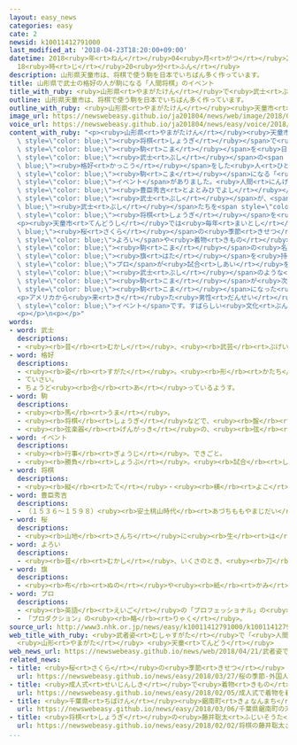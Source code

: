 ```yaml
---
layout: easy_news
categories: easy
cate: 2
newsid: k10011412791000
last_modified_at: '2018-04-23T18:20:00+09:00'
datetime: 2018<ruby>年<rt>ねん</rt></ruby>04<ruby>月<rt>がつ</rt></ruby>23<ruby>日<rt>にち</rt></ruby>
  18<ruby>時<rt>じ</rt></ruby>20<ruby>分<rt>ふん</rt></ruby>
description: 山形県天童市は、将棋で使う駒を日本でいちばん多く作っています。
title: 山形県で武士の格好の人が駒になる「人間将棋」のイベント
title_with_ruby: <ruby>山形県<rt>やまがたけん</rt></ruby>で<ruby>武士<rt>ぶし</rt></ruby>の<ruby>格好<rt>かっこう</rt></ruby>の<ruby>人<rt>ひと</rt></ruby>が<ruby>駒<rt>こま</rt></ruby>になる「<ruby>人間<rt>にんげん</rt></ruby><ruby>将棋<rt>しょうぎ</rt></ruby>」のイベント
outline: 山形県天童市は、将棋で使う駒を日本でいちばん多く作っています。
outline_with_ruby: <ruby>山形県<rt>やまがたけん</rt></ruby><ruby>天童市<rt>てんどうし</rt></ruby>は、<ruby>将棋<rt>しょうぎ</rt></ruby>で<ruby>使<rt>つか</rt></ruby>う<ruby>駒<rt>こま</rt></ruby>を<ruby>日本<rt>にっぽん</rt></ruby>でいちばん<ruby>多<rt>おお</rt></ruby>く<ruby>作<rt>つく</rt></ruby>っています。
image_url: https://newswebeasy.github.io/ja201804/news/web/image/2018/04/21/K10011412791_1804211812_1804211841_01_02.jpg
voice_url: https://newswebeasy.github.io/ja201804/news/easy/voice/2018/04/23/k10011412791000.mp4
content_with_ruby: "<p><ruby>山形県<rt>やまがたけん</rt></ruby><ruby>天童市<rt>てんどうし</rt></ruby>は、<span\
  \ style=\"color: blue;\"><ruby>将棋<rt>しょうぎ</rt></ruby></span>で<ruby>使<rt>つか</rt></ruby>う<span\
  \ style=\"color: blue;\"><ruby>駒<rt>こま</rt></ruby></span>を<ruby>日本<rt>にっぽん</rt></ruby>でいちばん<ruby>多<rt>おお</rt></ruby>く<ruby>作<rt>つく</rt></ruby>っています。<ruby>天童市<rt>てんどうし</rt></ruby>で２１<ruby>日<rt>にち</rt></ruby>と２２<ruby>日<rt>にち</rt></ruby>、<span\
  \ style=\"color: blue;\"><ruby>武士<rt>ぶし</rt></ruby></span>の<span style=\"color:\
  \ blue;\"><ruby>格好<rt>かっこう</rt></ruby></span>をした<ruby>人<rt>ひと</rt></ruby>や<ruby>着物<rt>きもの</rt></ruby>の<ruby>女性<rt>じょせい</rt></ruby>たちが<span\
  \ style=\"color: blue;\"><ruby>駒<rt>こま</rt></ruby></span>になる「<ruby>人間<rt>にんげん</rt></ruby><ruby>将棋<rt>しょうぎ</rt></ruby>」という<span\
  \ style=\"color: blue;\">イベント</span>がありました。<ruby>人間<rt>にんげん</rt></ruby><ruby>将棋<rt>しょうぎ</rt></ruby>は、<ruby>昔<rt>むかし</rt></ruby>、<span\
  \ style=\"color: blue;\"><ruby>豊臣秀吉<rt>とよとみひでよし</rt></ruby></span>という<ruby>有名<rt>ゆうめい</rt></ruby>な<span\
  \ style=\"color: blue;\"><ruby>武士<rt>ぶし</rt></ruby></span>が、<span style=\"color:\
  \ blue;\"><ruby>武士<rt>ぶし</rt></ruby></span>たちを<span style=\"color: blue;\"><ruby>駒<rt>こま</rt></ruby></span>にして<span\
  \ style=\"color: blue;\"><ruby>将棋<rt>しょうぎ</rt></ruby></span>を<ruby>楽<rt>たの</rt></ruby>しんだことから<ruby>始<rt>はじ</rt></ruby>まったと<ruby>言<rt>い</rt></ruby>われています。</p>\n\
  <p><ruby>天童市<rt>てんどうし</rt></ruby>では<ruby>毎年<rt>まいとし</rt></ruby><span style=\"color:\
  \ blue;\"><ruby>桜<rt>さくら</rt></ruby></span>の<ruby>季節<rt>きせつ</rt></ruby>に<ruby>行<rt>おこな</rt></ruby>っています。２１<ruby>日<rt>にち</rt></ruby>は、<ruby>縦<rt>たて</rt></ruby>と<ruby>横<rt>よこ</rt></ruby>が１５ｍの<ruby>場所<rt>ばしょ</rt></ruby>に、<span\
  \ style=\"color: blue;\">よろい</span>や<ruby>着物<rt>きもの</rt></ruby>を<ruby>着<rt>き</rt></ruby>た<ruby>高校生<rt>こうこうせい</rt></ruby>４０<ruby>人<rt>にん</rt></ruby>が「<ruby>王将<rt>おうしょう</rt></ruby>」や「<ruby>飛車<rt>ひしゃ</rt></ruby>」など<span\
  \ style=\"color: blue;\"><ruby>駒<rt>こま</rt></ruby></span>の<ruby>名前<rt>なまえ</rt></ruby>が<ruby>書<rt>か</rt></ruby>いてある<span\
  \ style=\"color: blue;\"><ruby>旗<rt>はた</rt></ruby></span>を<ruby>持<rt>も</rt></ruby>って<ruby>並<rt>なら</rt></ruby>びました。そして、<ruby>２人<rt>ふたり</rt></ruby>の<ruby>女性<rt>じょせい</rt></ruby>の<span\
  \ style=\"color: blue;\">プロ</span>が<ruby>試合<rt>しあい</rt></ruby>をしました。<ruby>２人<rt>ふたり</rt></ruby>が<span\
  \ style=\"color: blue;\"><ruby>武士<rt>ぶし</rt></ruby></span>のような<ruby>話<rt>はな</rt></ruby>し<ruby>方<rt>かた</rt></ruby>で、<span\
  \ style=\"color: blue;\"><ruby>駒<rt>こま</rt></ruby></span>が<ruby>次<rt>つぎ</rt></ruby>に<ruby>進<rt>すす</rt></ruby>む<ruby>場所<rt>ばしょ</rt></ruby>を<ruby>言<rt>い</rt></ruby>うと、<span\
  \ style=\"color: blue;\"><ruby>駒<rt>こま</rt></ruby></span>になった<ruby>高校生<rt>こうこうせい</rt></ruby>は<ruby>２人<rt>ふたり</rt></ruby>が<ruby>言<rt>い</rt></ruby>ったとおりに<ruby>動<rt>うご</rt></ruby>きました。</p>\n\
  <p>アメリカから<ruby>来<rt>き</rt></ruby>た<ruby>男性<rt>だんせい</rt></ruby>は「<ruby>私<rt>わたし</rt></ruby>の<ruby>国<rt>くに</rt></ruby>では<ruby>見<rt>み</rt></ruby>ることができない<span\
  \ style=\"color: blue;\">イベント</span>です。すばらしい<ruby>文化<rt>ぶんか</rt></ruby>を<ruby>経験<rt>けいけん</rt></ruby>することができました」と<ruby>話<rt>はな</rt></ruby>していました。</p>\n\
  <p></p>\n<p></p>"
words:
- word: 武士
  descriptions:
  - <ruby><rb>昔</rb><rt>むかし</rt></ruby>、<ruby><rb>武芸</rb><rt>ぶげい</rt></ruby>を<ruby><rb>身</rb><rt>み</rt></ruby>につけて、いくさで<ruby><rb>戦</rb><rt>たたか</rt></ruby>った<ruby><rb>人</rb><rt>ひと</rt></ruby>。さむらい。
- word: 格好
  descriptions:
  - <ruby><rb>姿</rb><rt>すがた</rt></ruby>。<ruby><rb>形</rb><rt>かたち</rt></ruby>。
  - ていさい。
  - ちょうど<ruby><rb>合</rb><rt>あ</rt></ruby>っているようす。
- word: 駒
  descriptions:
  - <ruby><rb>馬</rb><rt>うま</rt></ruby>。
  - <ruby><rb>将棋</rb><rt>しょうぎ</rt></ruby>などで、<ruby><rb>盤</rb><rt>ばん</rt></ruby>の<ruby><rb>上</rb><rt>うえ</rt></ruby>に<ruby><rb>並</rb><rt>なら</rt></ruby>べて<ruby><rb>動</rb><rt>うご</rt></ruby>かすもの。
  - <ruby><rb>弦楽器</rb><rt>げんがっき</rt></ruby>の、<ruby><rb>弦</rb><rt>げん</rt></ruby>を<ruby><rb>支</rb><rt>ささ</rt></ruby>える<ruby><rb>小</rb><rt>ちい</rt></ruby>さな<ruby><rb>木片</rb><rt>もくへん</rt></ruby>。
- word: イベント
  descriptions:
  - <ruby><rb>行事</rb><rt>ぎょうじ</rt></ruby>。できごと。
  - <ruby><rb>勝負</rb><rt>しょうぶ</rt></ruby>。<ruby><rb>試合</rb><rt>しあい</rt></ruby>。
- word: 将棋
  descriptions:
  - <ruby><rb>縦</rb><rt>たて</rt></ruby>・<ruby><rb>横</rb><rt>よこ</rt></ruby>に１０<ruby><rb>本</rb><rt>ぽん</rt></ruby>の<ruby><rb>線</rb><rt>せん</rt></ruby>を<ruby><rb>引</rb><rt>ひ</rt></ruby>いた<ruby><rb>板</rb><rt>いた</rt></ruby>の<ruby><rb>上</rb><rt>うえ</rt></ruby>で、２０<ruby><rb>枚</rb><rt>まい</rt></ruby>ずつのこまを<ruby><rb>動</rb><rt>うご</rt></ruby>かし、<ruby><rb>相手</rb><rt>あいて</rt></ruby>の<ruby><rb>王</rb><rt>おう</rt></ruby>を<ruby><rb>先</rb><rt>さき</rt></ruby>に<ruby><rb>取</rb><rt>と</rt></ruby>るゲーム。
- word: 豊臣秀吉
  descriptions:
  - （１５３６～１５９８）<ruby><rb>安土桃山時代</rb><rt>あづちももやまじだい</rt></ruby>の<ruby><rb>武将</rb><rt>ぶしょう</rt></ruby>。<ruby><rb>織田信長</rb><rt>おだのぶなが</rt></ruby>の<ruby><rb>死</rb><rt>し</rt></ruby>んだあと、<ruby><rb>天下</rb><rt>てんか</rt></ruby>を<ruby><rb>統一</rb><rt>とういつ</rt></ruby>。<ruby><rb>検地</rb><rt>けんち</rt></ruby>・<ruby><rb>刀狩</rb><rt>かたなが</rt></ruby>りなどを<ruby><rb>行</rb><rt>おこな</rt></ruby>った。
- word: 桜
  descriptions:
  - <ruby><rb>山地</rb><rt>さんち</rt></ruby>に<ruby><rb>生</rb><rt>は</rt></ruby>え、<ruby><rb>公園</rb><rt>こうえん</rt></ruby>や<ruby><rb>庭</rb><rt>にわ</rt></ruby>にも<ruby><rb>植</rb><rt>う</rt></ruby>える<ruby><rb>木</rb><rt>き</rt></ruby>。ソメイヨシノ・シダレザクラ・ヤマザクラなど<ruby><rb>種類</rb><rt>しゅるい</rt></ruby>が<ruby><rb>多</rb><rt>おお</rt></ruby>い。<ruby><rb>春</rb><rt>はる</rt></ruby>、うすもも<ruby><rb>色</rb><rt>いろ</rt></ruby>の<ruby><rb>美</rb><rt>うつく</rt></ruby>しい<ruby><rb>花</rb><rt>はな</rt></ruby>が<ruby><rb>咲</rb><rt>さ</rt></ruby>く。<ruby><rb>日本</rb><rt>にっぽん</rt></ruby>の「<ruby><rb>国花</rb><rt>こっか</rt></ruby>」とされる。
- word: よろい
  descriptions:
  - <ruby><rb>昔</rb><rt>むかし</rt></ruby>、いくさのとき、<ruby><rb>刀</rb><rt>かたな</rt></ruby>や<ruby><rb>矢</rb><rt>や</rt></ruby>から<ruby><rb>身</rb><rt>み</rt></ruby>を<ruby><rb>守</rb><rt>まも</rt></ruby>るために<ruby><rb>着</rb><rt>き</rt></ruby>たもの。
- word: 旗
  descriptions:
  - <ruby><rb>布</rb><rt>ぬの</rt></ruby>や<ruby><rb>紙</rb><rt>かみ</rt></ruby>で<ruby><rb>作</rb><rt>つく</rt></ruby>り、さおなどの<ruby><rb>先</rb><rt>さき</rt></ruby>につけて、かざりや<ruby><rb>目</rb><rt>め</rt></ruby>じるしとするもの。
- word: プロ
  descriptions:
  - <ruby><rb>英語</rb><rt>えいご</rt></ruby>の「プロフェッショナル」の<ruby><rb>略</rb><rt>りゃく</rt></ruby>。<ruby><rb>職業</rb><rt>しょくぎょう</rt></ruby>にすること。<ruby><rb>本職</rb><rt>ほんしょく</rt></ruby>。<ruby><rb>専門</rb><rt>せんもん</rt></ruby>。
  - 「プロダクション」の<ruby><rb>略</rb><rt>りゃく</rt></ruby>。
source_url: http://www3.nhk.or.jp/news/easy/k10011412791000/k10011412791000.html
web_title_with_ruby: <ruby>武者姿<rt>むしゃすがた</rt></ruby>で「<ruby>人間<rt>にんげん</rt></ruby><ruby>将棋<rt>しょうぎ</rt></ruby>」
  <ruby>山形<rt>やまがた</rt></ruby> <ruby>天童<rt>てんどう</rt></ruby>
web_news_url: https://newswebeasy.github.io/news/web/2018/04/21/武者姿で人間将棋-山形-天童
related_news:
- title: <ruby>桜<rt>さくら</rt></ruby>の<ruby>季節<rt>きせつ</rt></ruby>　<ruby>外国人<rt>がいこくじん</rt></ruby>も<ruby>花見<rt>はなみ</rt></ruby>を<ruby>楽<rt>たの</rt></ruby>しむ
  url: https://newswebeasy.github.io/news/easy/2018/03/27/桜の季節-外国人も花見を楽しむ
- title: <ruby>成人式<rt>せいじんしき</rt></ruby>で<ruby>着物<rt>きもの</rt></ruby>を<ruby>着<rt>き</rt></ruby>ることができなかった<ruby>人<rt>ひと</rt></ruby>のためのイベント
  url: https://newswebeasy.github.io/news/easy/2018/02/05/成人式で着物を着ることができなかった人のためのイベント
- title: <ruby>千葉県<rt>ちばけん</rt></ruby><ruby>鋸南町<rt>きょなんまち</rt></ruby>の「<ruby>河津桜<rt>かわづざくら</rt></ruby>」がきれいに<ruby>咲<rt>さ</rt></ruby>く
  url: https://newswebeasy.github.io/news/easy/2018/03/06/千葉県鋸南町の河津桜がきれいに咲く
- title: <ruby>将棋<rt>しょうぎ</rt></ruby>の<ruby>藤井聡太<rt>ふじいそうた</rt></ruby>さんが<ruby>中学生<rt>ちゅうがくせい</rt></ruby>で<ruby>初<rt>はじ</rt></ruby>めて<ruby>五<rt>ご</rt></ruby><ruby>段<rt>だん</rt></ruby>になる
  url: https://newswebeasy.github.io/news/easy/2018/02/02/将棋の藤井聡太さんが中学生で初めて五段になる
...
```

